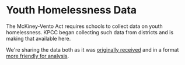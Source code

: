 # Youth Homelessness Data
The McKiney-Vento Act requires schools to collect data on youth homelessness. KPCC began collecting such data from districts and is making that available here.

We're sharing the data both as it was [originally received](/files_as_provided/) and in a format [more friendly for analysis](/csv_files/).